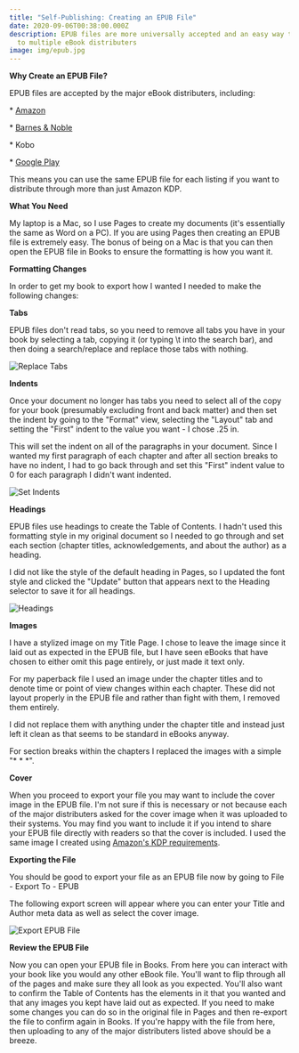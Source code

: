 ```yaml
---
title: "Self-Publishing: Creating an EPUB File"
date: 2020-09-06T00:38:00.000Z
description: EPUB files are more universally accepted and an easy way to upload
  to multiple eBook distributers
image: img/epub.jpg
---
```

**Why Create an EPUB File?**

EPUB files are accepted by the major eBook distributers, including:

\* [Amazon](/post/self-publishing-setting-up-an-amazon-ebook/)

\* [Barnes & Noble](/post/self-publishing-setting-up-a-barnes-noble-ebook/)

\* Kobo

\* [Google Play](/post/self-publishing-setting-up-a-google-play-ebook/)

This means you can use the same EPUB file for each listing if you want to distribute through more than just Amazon KDP.

**What You Need**

My laptop is a Mac, so I use Pages to create my documents (it's essentially the same as Word on a PC). If you are using Pages then creating an EPUB file is extremely easy. The bonus of being on a Mac is that you can then open the EPUB file in Books to ensure the formatting is how you want it.

**Formatting Changes**

In order to get my book to export how I wanted I needed to make the following changes:

**Tabs**

EPUB files don't read tabs, so you need to remove all tabs you have in your book by selecting a tab, copying it (or typing \t into the search bar), and then doing a search/replace and replace those tabs with nothing.

![Replace Tabs](img/epub_replacetabs.jpg "Replace Tabs")

**Indents**

Once your document no longer has tabs you need to select all of the copy for your book (presumably excluding front and back matter) and then set the indent by going to the "Format" view, selecting the "Layout" tab and setting the "First" indent to the value you want - I chose .25 in.

This will set the indent on all of the paragraphs in your document. Since I wanted my first paragraph of each chapter and after all section breaks to have no indent, I had to go back through and set this "First" indent value to 0 for each paragraph I didn't want indented.

![Set Indents](img/epub_indents.jpg "Set Indents")

**Headings**

EPUB files use headings to create the Table of Contents. I hadn't used this formatting style in my original document so I needed to go through and set each section (chapter titles, acknowledgements, and about the author) as a heading.

I did not like the style of the default heading in Pages, so I updated the font style and clicked the "Update" button that appears next to the Heading selector to save it for all headings.

![Headings](img/epub_headings.jpg "Headings")

**Images**

I have a stylized image on my Title Page. I chose to leave the image since it laid out as expected in the EPUB file, but I have seen eBooks that have chosen to either omit this page entirely, or just made it text only.

For my paperback file I used an image under the chapter titles and to denote time or point of view changes within each chapter. These did not layout properly in the EPUB file and rather than fight with them, I removed them entirely. 

I did not replace them with anything under the chapter title and instead just left it clean as that seems to be standard in eBooks anyway.

For section breaks within the chapters I replaced the images with a simple "\* \* *".

**Cover**

When you proceed to export your file you may want to include the cover image in the EPUB file. I'm not sure if this is necessary or not because each of the major distributers asked for the cover image when it was uploaded to their systems. You may find you want to include it if you intend to share your EPUB file directly with readers so that the cover is included. I used the same image I created using [Amazon's KDP requirements](https://kdp.amazon.com/en_US/help/topic/G200645690).

**Exporting the File**

You should be good to export your file as an EPUB file now by going to File - Export To - EPUB

The following export screen will appear where you can enter your Title and Author meta data as well as select the cover image.

![Export EPUB File](img/epub_export.jpg "Export EPUB File")

**Review the EPUB File**

Now you can open your EPUB file in Books. From here you can interact with your book like you would any other eBook file. You'll want to flip through all of the pages and make sure they all look as you expected. You'll also want to confirm the Table of Contents has the elements in it that you wanted and that any images you kept have laid out as expected. If you need to make some changes you can do so in the original file in Pages and then re-export the file to confirm again in Books. If you're happy with the file from here, then uploading to any of the major distributers listed above should be a breeze.